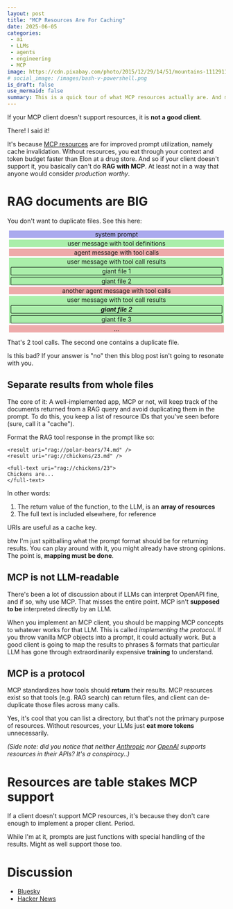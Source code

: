 ```yaml
---
layout: post
title: "MCP Resources Are For Caching"
date: 2025-06-05
categories:
 - ai
 - LLMs
 - agents
 - engineering
 - MCP
image: https://cdn.pixabay.com/photo/2015/12/29/14/51/mountains-1112911_1280.jpg
# social_image: /images/bash-v-powershell.png
is_draft: false
use_mermaid: false
summary: This is a quick tour of what MCP resources actually are. And more to the point, what MCP is supposed to do (and not supposed to do).
---
```


If your MCP client doesn't support resources, it is **not a good client**.

There! I said it!

It's because [MCP resources][resources] are for improved prompt utilization, namely cache invalidation. 
Without resources, you eat through your context and token budget faster than Elon at a drug store. And
so if your client doesn't support it, you basically can't do **RAG with MCP**. At least not
in a way that anyone would consider _production worthy_.


# RAG documents are BIG

You don't want to duplicate files. See this here:

<p>
<div style="background-color: #aaaaee; text-align: center; margin: 0.25rem">
system prompt
</div>
<div style="background-color: #aaeeaa; text-align: center; margin: 0.25rem">
user message with tool definitions
</div>
<div style="background-color: #eeaaaa; text-align: center; margin: 0.25rem">
agent message with tool calls
</div>
<div style="background-color: #aaeeaa; text-align: center; margin: 0.25rem">
user message with tool call results
    <div style="">
    <div style="border-radius: 2px; border: 1px solid black; margin: 0.25rem">giant file 1</div>
    <div style="border-radius: 2px; border: 1px solid black; margin: 0.25rem">giant file 2</div>
    </div>
</div>
<div style="background-color: #eeaaaa; text-align: center; margin: 0.25rem">
another agent message with tool calls
</div>
<div style="background-color: #aaeeaa; text-align: center; margin: 0.25rem">
user message with tool call results
    <div style="">
    <div style="border-radius: 2px; border: 1px solid black; margin: 0.25rem"><b><i>giant file 2</i></b></div>
    <div style="border-radius: 2px; border: 1px solid black; margin: 0.25rem">giant file 3</div>
    </div>
</div>
<div style="background-color: #eeaaaa; text-align: center; margin: 0.25rem">
...
</div>
</p>

That's 2 tool calls. The second one contains a duplicate file.

Is this bad? If your answer is "no" then this blog post isn't going to resonate with you.


## Separate results from whole files
The core of it: A well-implemented app, MCP or not, will keep track of the documents
returned from a RAG query and avoid duplicating them in the prompt. To do this, you
keep a list of resource IDs that you've seen before (sure, call it a "cache").

Format the RAG tool response in the prompt like so:

```
<result uri="rag://polar-bears/74.md" />
<result uri="rag://chickens/23.md" />

<full-text uri="rag://chickens/23">
Chickens are...
</full-text>
```

In other words:
1. The return value of the function, to the LLM, is an **array of resources**
2. The full text is included elsewhere, for reference

URIs are useful as a cache key.

btw I'm just spitballing what the prompt format should be for returning results. You 
can play around with it, you might already have strong opinions. The point is,
**mapping must be done**.

## MCP is not LLM-readable
There's been a lot of discussion about if LLMs can interpret OpenAPI fine, and
if so, why use MCP. That misses the entire point. MCP isn't **supposed to be**
interpreted directly by an LLM.

When you implement an MCP client, you should be mapping MCP concepts to whatever
works for that LLM. This is called _implementing the protocol_. If you throw
vanilla MCP objects into a prompt, it could actually work. But a good client
is going to map the results to phrases & formats that particular LLM has gone
through extraordinarily expensive **training** to understand.


## MCP is a protocol
MCP standardizes how tools should **return** their results. 
MCP resources exist so that tools (e.g. RAG search) can return files, and
client can de-duplicate those files across many calls. 

Yes, it's cool that you can list a directory, but that's not the primary 
purpose of resources. Without resources, your LLMs just **eat more tokens**
unnecessarily. 

_(Side note: did you notice that neither [Anthropic][ant] nor [OpenAI][oai] supports 
resources in their APIs? It's a conspiracy..)_


# Resources are table stakes MCP support
If a client doesn't support MCP resources, it's because they don't care enough
to implement a proper client. Period.

While I'm at it, prompts are just functions with special handling of the results.
Might as well support those too.


# Discussion
* [Bluesky](https://bsky.app/profile/timkellogg.me/post/3lqvtthat622m)
* [Hacker News](https://news.ycombinator.com/item?id=44199669)


 [resources]: https://modelcontextprotocol.io/docs/concepts/resources
 [ant]: https://docs.anthropic.com/en/docs/agents-and-tools/mcp-connector
 [oai]: https://gofastmcp.com/integrations/openai


